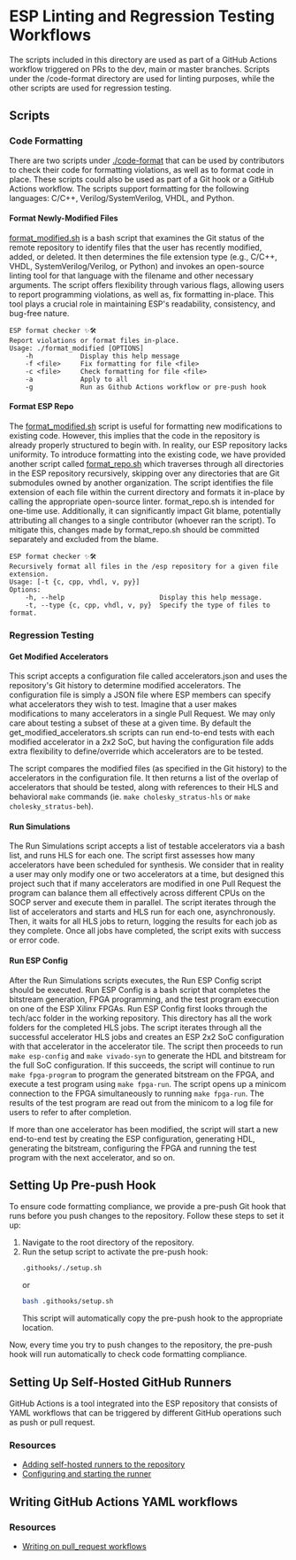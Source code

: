 # ESP Linting and Regression Testing Workflows
The scripts included in this directory are used as part of a GitHub Actions workflow triggered on PRs to the dev, main or master branches.
Scripts under the /code-format directory are used for linting purposes, while the other scripts are used for regression testing.

## Scripts
### Code Formatting
There are two scripts under [./code-format](https://github.com/marianabuhazi/esp/blob/regression-flow/utils/scripts/actions-pipeline/code-format/) that can be used by contributors to check their code for formatting violations, as well as to format code in place. These scripts could also be used as part of a Git hook or a GitHub Actions workflow.
The scripts support formatting for the following languages: C/C++, Verilog/SystemVerilog, VHDL, and Python. 

#### Format Newly-Modified Files 
[format_modified.sh](https://github.com/marianabuhazi/esp/blob/regression-flow/utils/scripts/actions-pipeline/code-format/format_modified.sh) is a bash script that examines the Git status of the remote repository to identify files that the user has recently modified, added, or deleted. It then determines the file extension type (e.g., C/C++, VHDL, SystemVerilog/Verilog, or Python) and invokes an open-source linting tool for that language with the filename and other necessary arguments. The script offers flexibility through various flags, allowing users to report programming violations, as well as, fix formatting in-place. This tool plays a crucial role in maintaining ESP's readability, consistency, and bug-free nature. 
``` 
ESP format checker ✨🛠️
Report violations or format files in-place.
Usage: ./format_modified [OPTIONS]
    -h            Display this help message
    -f <file>     Fix formatting for file <file>
    -c <file>     Check formatting for file <file>
    -a            Apply to all
    -g            Run as Github Actions workflow or pre-push hook
```

#### Format ESP Repo
The [format_modified.sh](https://github.com/marianabuhazi/esp/blob/regression-flow/utils/scripts/actions-pipeline/code-format/format_modified.sh) script is useful for formatting new modifications to existing code. However, this implies that the code in the repository is already properly structured to begin with. In reality, our ESP repository lacks uniformity. To introduce formatting into the existing code, we have provided another script called [format_repo.sh](https://github.com/marianabuhazi/esp/blob/regression-flow/utils/scripts/actions-pipeline/code-format/format_repo.sh) which traverses through all directories in the ESP repository recursively, skipping over any directories that are Git submodules owned by another organization. The script identifies the file extension of each file within the current directory and formats it in-place by calling the appropriate open-source linter. 
format_repo.sh is intended for one-time use. Additionally, it can significantly impact Git blame, potentially attributing all changes to a single contributor (whoever ran the script). To mitigate this, changes made by format_repo.sh should be committed separately and excluded from the blame.
``` 
ESP format checker ✨🛠️
Recursively format all files in the /esp repository for a given file extension.
Usage: [-t {c, cpp, vhdl, v, py}]
Options:
    -h, --help                        Display this help message.
    -t, --type {c, cpp, vhdl, v, py}  Specify the type of files to format.
```

### Regression Testing

#### Get Modified Accelerators
This script accepts a configuration file called accelerators.json and uses the repository's Git history to determine modified accelerators. The configuration file is simply a JSON file where ESP members can specify what accelerators they wish to test. Imagine that a user makes modifications to many accelerators in a single Pull Request. We may only care about testing a subset of these at a given time.
By default the get_modified_accelerators.sh scripts can run end-to-end tests with each modified accelerator in a 2x2 SoC, but having the configuration file adds extra flexibility to define/override which accelerators are to be tested.

The script compares the modified files (as specified in the Git history) to the accelerators in the configuration file. It then returns a list of the overlap of accelerators that should be tested, along with references to their HLS and behavioral `make` commands (ie. `make cholesky_stratus-hls` or `make cholesky_stratus-beh`).

#### Run Simulations
The Run Simulations script accepts a list of testable accelerators via a bash list, and runs HLS for each one. The script first assesses how many accelerators have been scheduled for synthesis.
We consider that in reality a user may only modify one or two accelerators at a time, but designed this project such that if many accelerators are modified in one Pull Request
the program can balance them all effectively across different CPUs on the SOCP server and execute them in parallel. The script iterates through the list of accelerators
and starts and HLS run for each one, asynchronously. Then, it waits for all HLS jobs to return, logging the results for each job as they complete. Once all jobs have
completed, the script exits with success or error code.

#### Run ESP Config
After the Run Simulations scripts executes, the Run ESP Config script should be executed. Run ESP Config is a bash script that completes the bitstream generation,
FPGA programming, and the test program execution on one of the ESP Xilinx FPGAs. Run ESP Config first looks through the tech/acc folder in the working repository. 
This directory has all the work folders for the completed HLS jobs. The script iterates through all the successful accelerator HLS jobs and creates an ESP 2x2 SoC configuration 
with that accelerator in the accelerator tile. The script then proceeds to run `make esp-config` and `make vivado-syn` to generate the HDL and bitstream for the 
full SoC configuration. If this succeeds, the script will continue to run `make fpga-program` to program the generated bitstream on the FPGA, and execute a test
program using `make fpga-run`. The script opens up a minicom connection to the FPGA simultaneously to running `make fpga-run`. The results of the test program
are read out from the minicom to a log file for users to refer to after completion. 

If more than one accelerator has been modified, the script will start a new end-to-end test by creating the ESP configuration, generating HDL, generating the bitstream,
configuring the FPGA and running the test program with the next accelerator, and so on.


## Setting Up Pre-push Hook

To ensure code formatting compliance, we provide a pre-push Git hook that runs before you push changes to the repository. Follow these steps to set it up:

1. Navigate to the root directory of the repository.
2. Run the setup script to activate the pre-push hook:
    ```bash
    .githooks/./setup.sh
    ```
    or
    ```bash
    bash .githooks/setup.sh
    ```
    This script will automatically copy the pre-push hook to the appropriate location.

Now, every time you try to push changes to the repository, the pre-push hook will run automatically to check code formatting compliance.


## Setting Up Self-Hosted GitHub Runners
GitHub Actions is a tool integrated into the ESP repository that consists of YAML workflows that can be triggered by different GitHub operations such as push or pull request.

### Resources
- [Adding self-hosted runners to the repository](https://docs.github.com/en/actions/hosting-your-own-runners/managing-self-hosted-runners/adding-self-hosted-runners)
- [Configuring and starting the runner](https://docs.github.com/en/actions/hosting-your-own-runners/managing-self-hosted-runners/adding-self-hosted-runners)


## Writing GitHub Actions YAML workflows
### Resources
- [Writing on pull_request workflows](https://docs.github.com/en/actions/using-workflows/workflow-syntax-for-github-actions)
